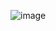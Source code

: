 ![image](https://user-images.githubusercontent.com/63789702/188310955-16efb5a4-6c08-4d24-89d6-0edf7d8dcb40.png)
